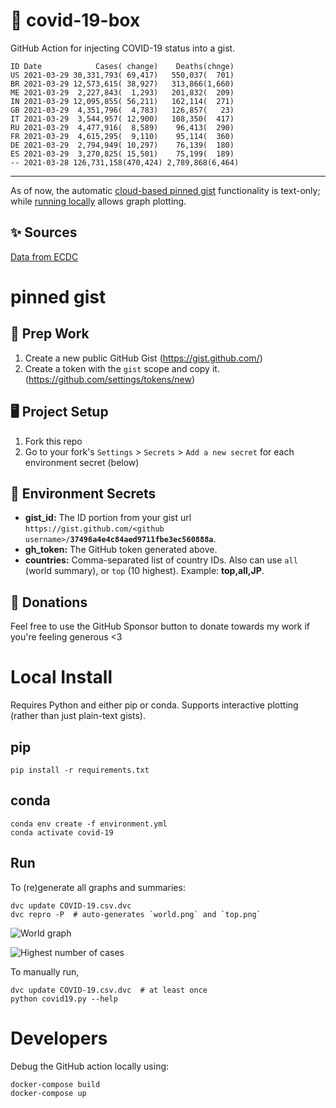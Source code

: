 # 🏥 covid-19-box

GitHub Action for injecting COVID-19 status into a gist.

```
ID Date            Cases( change)    Deaths(chnge)
US 2021-03-29 30,331,793( 69,417)   550,037(  701)
BR 2021-03-29 12,573,615( 38,927)   313,866(1,660)
ME 2021-03-29  2,227,843(  1,293)   201,832(  209)
IN 2021-03-29 12,095,855( 56,211)   162,114(  271)
GB 2021-03-29  4,351,796(  4,783)   126,857(   23)
IT 2021-03-29  3,544,957( 12,900)   108,350(  417)
RU 2021-03-29  4,477,916(  8,589)    96,413(  290)
FR 2021-03-29  4,615,295(  9,110)    95,114(  360)
DE 2021-03-29  2,794,949( 10,297)    76,139(  180)
ES 2021-03-29  3,270,825( 15,501)    75,199(  189)
-- 2021-03-28 126,731,158(470,424) 2,789,868(6,464)
```

---

As of now, the automatic [cloud-based pinned gist](#pinned-gist) functionality is text-only;
while [running locally](#local-install) allows graph plotting.

## ✨ Sources

[Data from ECDC](https://www.ecdc.europa.eu/en/publications-data/download-todays-data-geographic-distribution-covid-19-cases-worldwide)

# pinned gist

## 🎒 Prep Work
1. Create a new public GitHub Gist (https://gist.github.com/)
1. Create a token with the `gist` scope and copy it. (https://github.com/settings/tokens/new)

## 🖥 Project Setup
1. Fork this repo
1. Go to your fork's `Settings` > `Secrets` > `Add a new secret` for each environment secret (below)

## 🤫 Environment Secrets
- **gist_id:** The ID portion from your gist url `https://gist.github.com/<github username>/`**`37496a4e4c84aed9711fbe3ec560888a`**.
- **gh_token:** The GitHub token generated above.
- **countries:** Comma-separated list of country IDs. Also can use `all` (world summary), or `top` (10 highest). Example: **top,all,JP**.

## 💸 Donations

Feel free to use the GitHub Sponsor button to donate towards my work if you're feeling generous <3

# Local Install

Requires Python and either pip or conda. Supports interactive plotting (rather than just plain-text gists).

## pip

```
pip install -r requirements.txt
```

## conda

```
conda env create -f environment.yml
conda activate covid-19
```

## Run

To (re)generate all graphs and summaries:

```
dvc update COVID-19.csv.dvc
dvc repro -P  # auto-generates `world.png` and `top.png`
```

![World graph](world.png)

![Highest number of cases](top.png)

To manually run,

```
dvc update COVID-19.csv.dvc  # at least once
python covid19.py --help
```

# Developers

Debug the GitHub action locally using:

```
docker-compose build
docker-compose up
```
